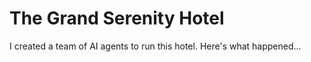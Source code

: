 # The Grand Serenity Hotel
I created a team of AI agents to run this hotel. Here's what happened...
